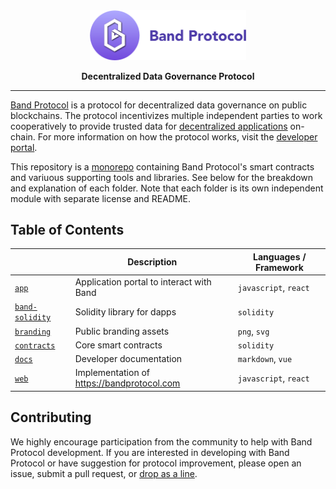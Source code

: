 <div align="center">
  <img src="branding/logo.png" width="250px" >
  <p>
    <strong>Decentralized Data Governance Protocol</strong>
  </p>
</div>

---

[Band Protocol](https://bandprotocol.com) is a protocol for decentralized data governance on public blockchains. The protocol incentivizes multiple independent parties to work cooperatively to provide trusted data for [decentralized applications](https://en.wikipedia.org/wiki/Decentralized_application) on-chain. For more information on how the protocol works, visit the  [developer portal](https://developers.bandprotocol.com).

This repository is a [monorepo](https://en.wikipedia.org/wiki/Monorepo) containing Band Protocol's smart contracts and variuous supporting tools and libraries. See below for the breakdown and explanation of each folder. Note that each folder is its own independent module with separate license and README.

## Table of Contents

| | Description | Languages / Framework |
| - | - | - |
| [`app`](app) | Application portal to interact with Band | `javascript`, `react` | 
| [`band-solidity`](band-solidity) | Solidity library for dapps | `solidity` | 
| [`branding`](branding) | Public branding assets | `png`, `svg` | 
| [`contracts`](contracts) | Core smart contracts | `solidity` | 
| [`docs`](docs) | Developer documentation | `markdown`, `vue` | 
| [`web`](web) | Implementation of https://bandprotocol.com | `javascript`, `react` | 


## Contributing

We highly encourage participation from the community to help with Band Protocol development. If you are interested in developing with Band Protocol or have suggestion for protocol improvement, please open an issue, submit a pull request, or [drop as a line](connect@bandprotocol.com).
